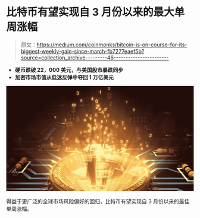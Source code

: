 # 比特币有望实现自 3 月份以来的最大单周涨幅

> 原文：<https://medium.com/coinmonks/bitcoin-is-on-course-for-its-biggest-weekly-gain-since-march-fb7277eaef5b?source=collection_archive---------46----------------------->

*   **硬币跌破 22，000 美元，与美国股市暴跌同步**
*   **加密市场市值从低迷反弹中夺回 1 万亿美元**

![](img/2acb2ec3ce0cb9dab4c0b78e2e0e94ed.png)

得益于更广泛的全球市场风险偏好的回归，比特币有望实现自 3 月份以来的最佳单周涨幅。